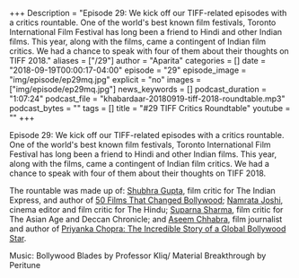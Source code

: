 +++
Description = "Episode 29: We kick off our TIFF-related episodes with a critics rountable. One of the world's best known film festivals, Toronto International Film Festival has long been a friend to Hindi and other Indian films. This year, along with the films, came a contingent of Indian film critics. We had a chance to speak with four of them about their thoughts on TIFF 2018."
aliases = ["/29"]
author = "Aparita"
categories = []
date = "2018-09-19T00:00:17-04:00"
episode = "29"
episode_image = "img/episode/ep29mq.jpg"
explicit = "no"
images = ["img/episode/ep29mq.jpg"]
news_keywords = []
podcast_duration = "1:07:24"
podcast_file = "khabardaar-20180919-tiff-2018-roundtable.mp3"
podcast_bytes = ""
tags = []
title = "#29 TIFF Critics Roundtable"
youtube = ""
+++

Episode 29: We kick off our TIFF-related episodes with a critics rountable. One of the world's best known film festivals, Toronto International Film Festival has long been a friend to Hindi and other Indian films. This year, along with the films, came a contingent of Indian film critics. We had a chance to speak with four of them about their thoughts on TIFF 2018.

The rountable was made up of: [Shubhra Gupta](https://indianexpress.com/profile/columnist/shubhra-gupta/), film critic for The Indian Express, and author of [50 Films That Changed Bollywood](https://www.amazon.com/Films-That-Changed-Bollywood-1995-2015/dp/9351778479); [Namrata Joshi](https://www.thehindu.com/profile/author/Namrata-Joshi-435/), cinema editor and film critic for The Hindu; [Suparna Sharma](https://twitter.com/suparnasharma?lang=en), film critic for The Asian Age and Deccan Chronicle; and [Aseem Chhabra](https://twitter.com/chhabs?ref_src=twsrc%5Egoogle%7Ctwcamp%5Eserp%7Ctwgr%5Eauthor), film journalist and author of [Priyanka Chopra: The Incredible Story of a Global Bollywood Star](https://www.amazon.com/Priyanka-Chopra-Incredible-Global-Bollywood-ebook/dp/B07F45T42Z).

Music: Bollywood Blades by Professor Kliq/ Material Breakthrough by Peritune
